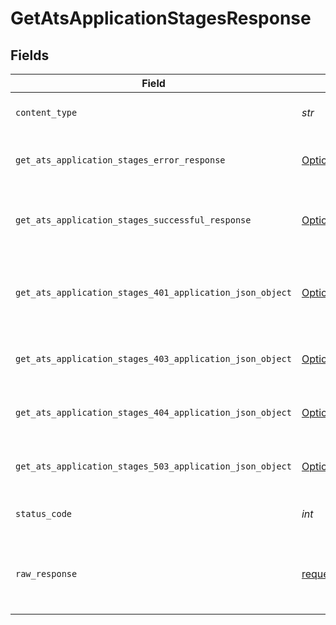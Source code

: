 # GetAtsApplicationStagesResponse


## Fields

| Field                                                                                                                          | Type                                                                                                                           | Required                                                                                                                       | Description                                                                                                                    |
| ------------------------------------------------------------------------------------------------------------------------------ | ------------------------------------------------------------------------------------------------------------------------------ | ------------------------------------------------------------------------------------------------------------------------------ | ------------------------------------------------------------------------------------------------------------------------------ |
| `content_type`                                                                                                                 | *str*                                                                                                                          | :heavy_check_mark:                                                                                                             | HTTP response content type for this operation                                                                                  |
| `get_ats_application_stages_error_response`                                                                                    | [Optional[shared.GetAtsApplicationStagesErrorResponse]](../../models/shared/getatsapplicationstageserrorresponse.md)           | :heavy_minus_sign:                                                                                                             | GET /ats/application-stages Error response                                                                                     |
| `get_ats_application_stages_successful_response`                                                                               | [Optional[shared.GetAtsApplicationStagesSuccessfulResponse]](../../models/shared/getatsapplicationstagessuccessfulresponse.md) | :heavy_minus_sign:                                                                                                             | GET /ats/application-stages Successful response                                                                                |
| `get_ats_application_stages_401_application_json_object`                                                                       | [Optional[GetAtsApplicationStages401ApplicationJSON]](../../models/operations/getatsapplicationstages401applicationjson.md)    | :heavy_minus_sign:                                                                                                             | Returned when the authentication header was invalid or missing.                                                                |
| `get_ats_application_stages_403_application_json_object`                                                                       | [Optional[GetAtsApplicationStages403ApplicationJSON]](../../models/operations/getatsapplicationstages403applicationjson.md)    | :heavy_minus_sign:                                                                                                             | Returned when the passed integration is inactive.                                                                              |
| `get_ats_application_stages_404_application_json_object`                                                                       | [Optional[GetAtsApplicationStages404ApplicationJSON]](../../models/operations/getatsapplicationstages404applicationjson.md)    | :heavy_minus_sign:                                                                                                             | Returned when a requested resource is not found.                                                                               |
| `get_ats_application_stages_503_application_json_object`                                                                       | [Optional[GetAtsApplicationStages503ApplicationJSON]](../../models/operations/getatsapplicationstages503applicationjson.md)    | :heavy_minus_sign:                                                                                                             | Returned when no sync has finished successfully yet                                                                            |
| `status_code`                                                                                                                  | *int*                                                                                                                          | :heavy_check_mark:                                                                                                             | HTTP response status code for this operation                                                                                   |
| `raw_response`                                                                                                                 | [requests.Response](https://requests.readthedocs.io/en/latest/api/#requests.Response)                                          | :heavy_minus_sign:                                                                                                             | Raw HTTP response; suitable for custom response parsing                                                                        |